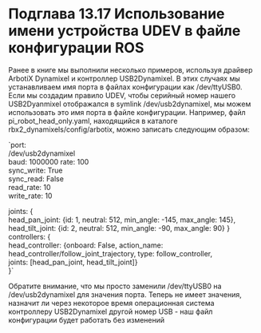 # Подглава 13.17 Использование имени устройства UDEV в файле конфигурации ROS

Ранее в книге мы выполнили несколько примеров, используя драйвер ArbotiX Dynamixel и контроллер USB2Dynamixel. В этих случаях мы устанавливаем имя порта в файлах конфигурации как /dev/ttyUSB0. Если мы создадим правило UDEV, чтобы серийный номер нашего USB2Dyanmixel отображался в symlink /dev/usb2dynamixel, мы можем использовать это имя порта в файле конфигурации. Например, файл pi\_robot\_head\_only.yaml, находящийся в каталоге rbx2\_dynamixels/config/arbotix, можно записать следующим образом: 

`port:    
/dev/usb2dynamixel   
baud: 1000000 rate: 100    
sync_write: True    
sync_read: False   
read_rate: 10    
write_rate: 10    
  
joints: {    
             head_pan_joint: {id: 1, neutral: 512, min_angle: -145, max_angle: 145},    
head_tilt_joint: {id: 2, neutral: 512, min_angle: -90, max_angle: 90} }    
controllers: {    
             head_controller: {onboard: False, action_name:    
head_controller/follow_joint_trajectory, type: follow_controller,    
joints: [head_pan_joint, head_tilt_joint]}    
}` 

Обратите внимание, что мы просто заменили /dev/ttyUSB0 на /dev/usb2dynamixel для значения порта. Теперь не имеет значения, назначит ли через некоторое время операционная система контроллеру USB2Dynamixel другой номер USB - наш файл конфигурации будет работать без изменений

